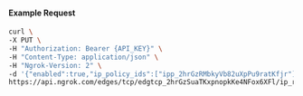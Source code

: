 <!-- Code generated for API Clients. DO NOT EDIT. -->

#### Example Request

```bash
curl \
-X PUT \
-H "Authorization: Bearer {API_KEY}" \
-H "Content-Type: application/json" \
-H "Ngrok-Version: 2" \
-d '{"enabled":true,"ip_policy_ids":["ipp_2hrGzRMbkyVb82uXpPu9ratKfjr"]}' \
https://api.ngrok.com/edges/tcp/edgtcp_2hrGzSuaTKxpnopkKe4NFox6XFl/ip_restriction
```
